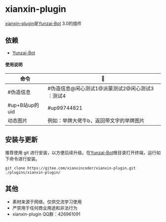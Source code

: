 # xianxin-plugin

[xianxin-plugin](https://gitee.com/xianxincoder/xianxin-plugin)是[Yunzai-Bot](https://gitee.com/Le-niao/Yunzai-Bot) 3.0的插件

## 依赖

- [Yunzai-Bot](https://gitee.com/Le-niao/Yunzai-Bot)

#### 使用说明


| 命令 | 🌰 |
| --- | --- |
| #伪造信息 | #伪造信息@闲心测试1@派蒙测试2@闲心测试3｜测试4
| #up+B站up的uid | #up99744821 |
| 动态图片 | 例如：举牌大佬牛b，返回带文字的举牌图片 |



## 安装与更新

推荐使用 git 进行安装，以方便后续升级。在[Yunzai-Bot](https://gitee.com/Le-niao/Yunzai-Bot)根目录打开终端，运行如下命令进行安装。

```base
git clone https://gitee.com/xianxincoder/xianxin-plugin.git ./plugins/xianxin-plugin/
```

## 其他
- 素材来源于网络，仅供交流学习使用
- 严禁用于任何商业用途和非法行为
- xianxin-plugin QQ群：426961091
